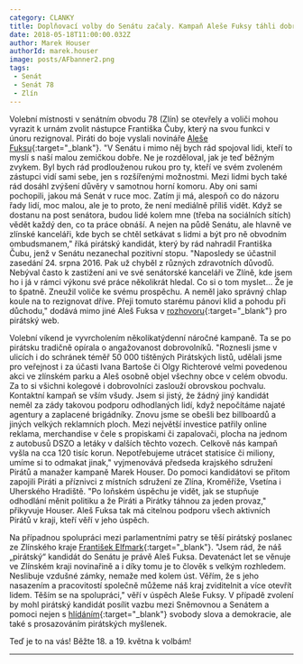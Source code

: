 ```yaml
---
category: CLANKY
title: Doplňovací volby do Senátu začaly. Kampaň Aleše Fuksy táhli dobrovolníci
date: 2018-05-18T11:00:00.032Z
author: Marek Houser
authorId: marek.houser
image: posts/AFbanner2.png
tags: 
 - Senát 
 - Senát 78
 - Zlín
---
```

Volební místnosti v senátním obvodu 78 (Zlín) se otevřely a voliči mohou vyrazit k urnám zvolit nástupce Františka Čuby, který na svou funkci v únoru rezignoval. Piráti do boje vyslali novináře [Aleše Fuksu](https://www.alesfuksa.cz){:target="_blank"}. "V Senátu i mimo něj bych rád spojoval lidi, kteří to myslí s naší malou zemičkou dobře. Ne je rozděloval, jak je teď běžným zvykem. Byl bych rád prodlouženou rukou pro ty, kteří ve svém zvoleném zástupci vidí sami sebe, jen s rozšířenými možnostmi. Mezi lidmi bych také rád dosáhl zvýšení důvěry v samotnou horní komoru. Aby oni sami pochopili, jakou má Senát v ruce moc. Zatím ji má, alespoň co do názoru řady lidí, moc malou, ale je to proto, že není mediálně příliš vidět. Když se dostanu na post senátora, budou lidé kolem mne (třeba na sociálních sítích) vědět každý den, co ta práce obnáší. A nejen na půdě Senátu, ale hlavně ve zlínské kanceláři, kde bych se chtěl setkávat s lidmi a být pro ně obvodním ombudsmanem," říká pirátský kandidát, který by rád nahradil Františka Čubu, jenž v Senátu nezanechal pozitivní stopu. "Naposledy se účastnil zasedání 24. srpna 2016. Pak už chyběl z různých zdravotních důvodů. Nebýval často k zastižení ani ve své senátorské kanceláři ve Zlíně, kde jsem ho i já v rámci výkonu své práce několikrát hledal. Co si o tom myslet... Že je to špatně. Zneužil voliče ke svému prospěchu. A neměl jako správný chlap koule na to rezignovat dříve. Přeji tomuto starému pánovi klid a pohodu při důchodu," dodává mimo jiné Aleš Fuksa v [rozhovoru](https://zlinsky.pirati.cz/aktuality/rozhovor-s-kandidatem-alesem-fuksou.html){:target="_blank"} pro pirátský web.

Volební víkend je vyvrcholením několikatýdenní náročné kampaně. Ta se po pirátsku tradičně opírala o angažovanost dobrovolníků. "Roznesli jsme v ulicích i do schránek téměř 50 000 tištěných Pirátských listů, udělali jsme pro veřejnost i za účasti Ivana Bartoše či Olgy Richterové velmi povedenou akci ve zlínském parku a Aleš osobně objel všechny obce v celém obvodu. Za to si všichni kolegové i dobrovolníci zaslouží obrovskou pochvalu. Kontaktní kampaň se vším všudy. Jsem si jistý, že žádný jiný kandidát neměl za zády takovou podporu odhodlaných lidí, když nepočítáme najaté agentury a zaplacené brigádníky. Znovu jsme se obešli bez billboardů a jiných velkých reklamních ploch. Mezi největší investice patřily online reklama, merchandise v čele s propiskami či zapalovači, plocha na jednom z autobusů DSZO a letáky v dalších těchto vozech. Celkově nás kampaň vyšla na cca 120 tisíc korun. Nepotřebujeme utrácet statisíce či miliony, umíme si to odmakat jinak," vyjmenovává předseda krajského sdružení Pirátů a manažer kampaně Marek Houser. Do pomoci kandidátovi se přitom zapojili Piráti a příznivci z místních sdružení ze Zlína, Kroměříže, Vsetína i Uherského Hradiště. "Po loňském úspěchu je vidět, jak se stupňuje odhodlání měnit politiku a že Piráti a Pirátky táhnou za jeden provaz," přikyvuje Houser. Aleš Fuksa tak má citelnou podporu všech aktivních Pirátů v kraji, kteří věří v jeho úspěch.

Na případnou spolupráci mezi parlamentními patry se těší pirátský poslanec ze Zlínského kraje [František Elfmark](http://www.frantisekelfmark.cz){:target="_blank"}. "Jsem rád, že náš „pirátský“ kandidát do Senátu je právě Aleš Fuksa. Devatenáct let se věnuje ve Zlínském kraji novinařině a i díky tomu je to člověk s velkým rozhledem. Neslibuje vzdušné zámky, nemaže med kolem úst. Věřím, že s jeho nasazením a pracovitostí společně můžeme náš kraj zviditelnit a více otevřít lidem. Těším se na spolupráci," věří v úspěch Aleše Fuksy. V případě zvolení by mohl pirátský kandidát posílit vazbu mezi Sněmovnou a Senátem a pomoci nejen s [hlídáním](http://www.alesfuksa.cz/program.html){:target="_blank"} svobody slova a demokracie, ale také s prosazováním pirátských myšlenek.

Teď je to na vás! Běžte 18. a 19. května k volbám!

- - -
